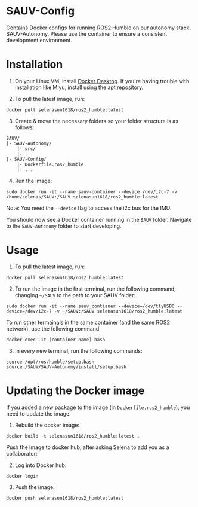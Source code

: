# SAUV-Config

Contains Docker configs for running ROS2 Humble on our autonomy stack, SAUV-Autonomy. Please use the container to ensure a consistent development environment.

# Installation

1. On your Linux VM, install [Docker Desktop](https://docs.docker.com/desktop/install/linux-install/). If you're having trouble with installation like Miyu, install using the [apt repository](https://docs.docker.com/engine/install/ubuntu/#install-using-the-repository).

2. To pull the latest image, run: 
```
docker pull selenasun1618/ros2_humble:latest
```

3. Create & move the necessary folders so your folder structure is as follows:

```
SAUV/
|- SAUV-Autonomy/
    |- src/
    |- ...
|- SAUV-Config/
    |- Dockerfile.ros2_humble
    |- ...
```

4. Run the image: 
```
sudo docker run -it --name sauv-container --device /dev/i2c-7 -v /home/selenas/SAUV:/SAUV selenasun1618/ros2_humble:latest
```
    
Note: You need the `--device` flag to access the i2c bus for the IMU.

You should now see a Docker container running in the `SAUV` folder. Navigate to the `SAUV-Autonomy` folder to start developing.


# Usage

1. To pull the latest image, run: 
```
docker pull selenasun1618/ros2_humble:latest
```

2. To run the image in the first terminal, run the following command, changing `~/SAUV` to the path to your SAUV folder:
```
sudo docker run -it --name sauv_contianer --device=/dev/ttyUSB0 --device=/dev/i2c-7 -v ~/SAUV:/SAUV selenasun1618/ros2_humble:latest
```
To run other termainals in the same container (and the same ROS2 network), use the following command: 
```
docker exec -it [container name] bash
```

3. In every new terminal, run the following commands:
```
source /opt/ros/humble/setup.bash
source /SAUV/SAUV-Autonomy/install/setup.bash
```

# Updating the Docker image

If you added a new package to the image (in `Dockerfile.ros2_humble`), you need to update the image.

1. Rebuild the docker image: 
```
docker build -t selenasun1618/ros2_humble:latest .
```

Push the image to docker hub, after asking Selena to add you as a collaborator:

2. Log into Docker hub: 
```
docker login
```
3. Push the image: 
```
docker push selenasun1618/ros2_humble:latest
```